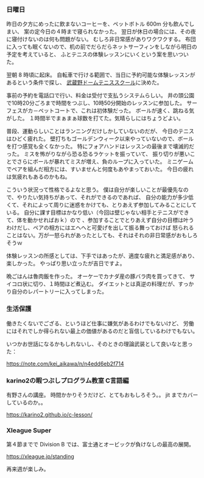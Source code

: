 ### 日曜日

昨日の夕方にめったに飲まないコーヒーを、ペットボトル 600m 分も飲んでしまい、
案の定今日の４時まで寝られなかった。
翌日が休日の場合には、その夜に寝付けないのは何も問題がない。
むしろ非日常感がありワクワクする。
布団に入っても眠くないので、机の前でだらだらネットサーフィンをしながら明日の予定を考えていると、
ふとテニスの体験レッスンにいくという案を思いついた。

翌朝 8 時頃に起床。
自転車で行ける範囲で、当日に予約可能な体験レッスンがあるという条件で探し、
[武蔵野ドームテニススクール](https://www.tennis-m-dome.com/)に決めた。

事前の予約を電話口で行い、料金は受付で支払うシステムらしい。
井の頭公園で10時20分ごろまで時間をつぶし、10時50分開始のレッスンに参加した。
サーフェスがカ－ペットコートで、これは初体験だった。
ボールが速く、跳ねる気がした。
１時間半でまぁまぁ球数を打てた。気晴らしにはちょうどよい。

普段、運動らしいことはランニングだけしかしていないのだが、
今日のテニスはひどく疲れた。
壁打ちもゴールデンウィーク以来やっていないので、ボールを打つ感覚も全くなかった。
特にフォアハンドはレッスンの最後まで壊滅的だった。
ミスを怖がりながら恐る恐るラケットを振っていて、
振り切りが悪いことでさらにボールが暴れてミスが増え、負のループに入っていた。
ミニゲームでペアを組んだ相方には、すいませんと何度もあやまっておいた。
今日の疲れは気疲れもあるのかもね。

こういう状況って性格でるよなと思う。
僕は自分が楽しいことが最優先なので、やりたい気持ちがあって、それができるのであれば、
自分の能力が多少低くて、それによって周りに迷惑をかけても、とりあえず参加してみることにしている。
自分に課す目標はかなり低い（今回は壁じゃない相手とテニスができて、体を動かせればおｋ）ので
、参加することでとりあえず自分の目標は叶うわけだし、ペアの相方にはエヘヘと可愛げを出して振る舞っておけば
怒られることはない。万が一怒られがあったとしても、それはそれの非日常感がおもしろそうｗ

体験レッスンの所感としては、下手ではあったが、適度な疲れと満足感があり、楽しかった。
やっぱり思い立ったが吉日ですよ。

晩ごはんは魯肉飯を作った。
オーケーでカナダ産の豚バラ肉を買ってきて、
サイコロ状に切り、１時間ほど煮込む。
ダイエットとは真逆の料理だが、すっかり自分のレパートリーに入ってしまった。

### 生活保護

働きたくないでござる、というほど仕事に嫌気があるわけでもないけど、
労働にはそれでしか得られない最上の価値があるのだと盲信しているわけでもない。

いつかお世話になるかもしれないし、そのときの理論武装として良いなと思った：

https://note.com/kei_aikawa/n/n4edd6eb2f714

### karino2の暇つぶしプログラム教室 C言語編

有野さんの講座。
時間かかりそうだけど、とてもおもしろそう。。
jit までカバーしているのか。。

https://karino2.github.io/c-lesson/

### Xleague Super

第４節までで Division B では、富士通とオービックが負けなしの最高の展開。

https://xleague.jp/standing

再来週が楽しみ。